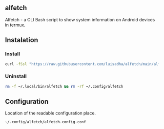 ## alfetch

 Alfetch - a CLI Bash script to show system information on Android devices in termux.

## Instalation

### Install

```sh 
curl -fSsl "https://raw.githubusercontent.com/luisadha/alfetch/main/alfetch" -o ~/.local/bin/alfetch && chmod +x ~/.local/bin/alfetch
```

### Uninstall

```sh
rm -f ~/.local/bin/alfetch && rm -rf ~/.config/alfetch
```

## Configuration

Location of the readable configuration place.

```sh
~/.config/alfetch/alfetch.config.conf
```
